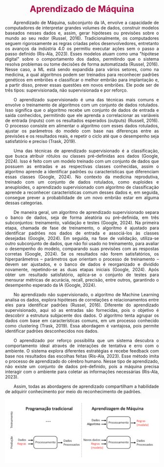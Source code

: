 <h1 style="color: #ab0746; font-weight: bold; text-align: center">Aprendizado de Máquina</h1> 


<!-- fazer a descrição PAS desse problema -->

<div style="text-indent: 2em; text-align: justify;">
<p> Aprendizado de Máquina, subconjunto da IA,  envolve a capacidade de computadores de interpretar grandes volumes de dados, construir modelos baseados nesses dados e, assim, gerar hipóteses ou previsões sobre o mundo ao seu redor (Russel, 2016). Tradicionalmente, os computadores seguem rigorosamente as regras criadas pelos desenvolvedores, entretanto os avanços da indústria 4.0 os permitiu executar ações sem o passo a passo definido (Ris-Ala, 2023). Esses modelos atuam como uma "hipótese digital" sobre o comportamento dos dados, permitindo que o sistema resolva problemas ou tome decisões de forma automatizada (Russel, 2016). Nesse caso, a ML está sendo expandida para vários setores, como na medicina, a qual algoritmos podem ser treinados para reconhecer padrões genéticos em embriões e classificar o melhor embrião para implantação e, a partir disso, prever essas questões em novos embriões. Ele pode ser de três tipos: supervisionada, não supervisionada e por reforço. </p>

<p> O aprendizado supervisionado é uma das técnicas mais comuns e envolve o treinamento de algoritmos com um conjunto de dados rotulados. Isso significa que o algoritmo recebe um conjunto de dados de entrada e saída conhecidos, permitindo que ele aprenda a correlacionar as variáveis de entrada (inputs) com os resultados esperados (outputs) (Russell, 2016). O processo consiste em alimentar o algoritmo com esses dados rotulados, ajustar os parâmetros do modelo com base nas diferenças entre as previsões e os resultados reais, e repetir o ciclo até que o desempenho seja satisfatório e preciso (Trask, 2019). </p>

<p>
Uma das técnicas de aprendizado supervisionado é a classificação, que busca atribuir rótulos ou classes pré-definidas aos dados (Google, 2024). Isso é feito com um modelo treinado com um conjunto de dados que possuem as entradas e as respectivas classes conhecidas, assim o algoritmo aprende a identificar padrões ou características que diferenciam essas classes (Google, 2024). No contexto da medicina reprodutiva, treinado com um conjunto de dados rotulados, como euploides e aneuploides, o aprendizado supervisionado com algoritmo de classificação aprende a reconhecer características comum desses dados e, em seguida, consegue prever a probabilidade de um novo embrião estar em alguma dessas categorias.</p>

<p> De maneira geral, um algoritmo de aprendizado supervisionado separa o banco de dados, seja de forma aleatória ou pré-definida, em três subconjuntos: treinamento, validação e testes (Google, 2024). Na primeira etapa, chamada de fase de treinamento, o algoritmo é ajustado para identificar padrões nos dados de entrada e associá-los às classes desejadas (Google, 2024). Em seguida, na fase de validação, utiliza-se outro subconjunto de dados, que não foi usado no treinamento, para avaliar o desempenho do modelo, comparando suas previsões com as respostas corretas (Google, 2024). Se os resultados não forem satisfatórios, os hiperparâmetros – parâmetros que orientam o processo de treinamento – devem ser ajustados, e o banco de dados é reorganizado e dividido novamente, repetindo-se as duas etapas iniciais (Google, 2024). Após obter um resultado satisfatório, aplica-se o conjunto de testes para mensurar métricas de acurácia, recall, precisão, entre outros, garantindo o desempenho esperado da IA (Google, 2024). </p>

<p> No aprendizado não supervisionado, o algoritmo de Machine Learning analisa os dados, explora hipóteses de correlações e relacionamentos entre eles para identificar padrões (Russel, 2016). Diferente do aprendizado supervisionado, aqui só as entradas são fornecidas, pois o objetivo é descobrir a estrutura subjacente dos dados. O algoritmo tenta agrupar os dados com base em características comuns, em um processo conhecido como clustering (Trask, 2019). Essa abordagem é vantajosa, pois permite identificar padrões desconhecidos nos dados. </p>

<p> O aprendizado por reforço possibilita que um sistema descubra o comportamento ideal através de interações de tentativa e erro com o ambiente. O sistema explora diferentes estratégias e recebe feedback com base nos resultados das escolhas feitas (Ris-Ala, 2023). Esse método imita o processo de aprendizado do cérebro humano. Nesse tipo de aprendizado, não existe um conjunto de dados pré-definido, pois a máquina precisa interagir com o ambiente para coletar as informações necessárias (Ris-Ala, 2023). </p>

<p> Assim, todas as abordagens de aprendizado compartilham a habilidade de adquirir conhecimento por meio do reconhecimento de padrões. </p>

</div>

![alt text](aprendizado.png)
